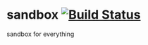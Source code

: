 # sandbox [![Build Status](https://travis-ci.org/luics/sandbox.png)](https://travis-ci.org/luics/sandbox)


sandbox for everything
